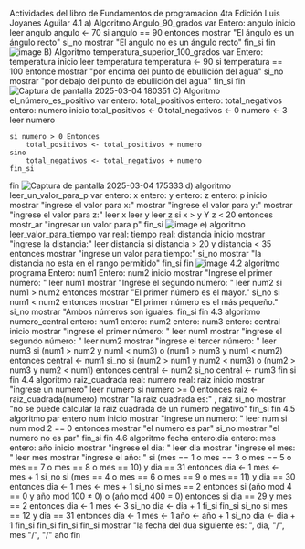 Actividades del libro de Fundamentos de programacion 4ta Edición Luis Joyanes Aguilar
4.1 
a)
Algoritmo Angulo_90_grados
var
    Entero: angulo
inicio
    leer angulo
    angulo <- 70
    si angulo == 90 entonces
       mostrar "El ángulo es un ángulo recto"
    si_no
        mostrar "El ángulo no es un ángulo recto"
    fin_si 
fin    
![image](https://github.com/user-attachments/assets/7fba8913-d78d-433e-a3f8-e48427f16524)
B)
Algoritmo temperatura_superior_100_grados
var
    Entero: temperatura
inicio
     leer temperatura
     temperatura <- 90
     si temperatura == 100 entonce
         mostrar "por encima del punto de ebullición del agua"
     si_no 
         mostrar "por debajo del punto de ebullición del agua"
     fin_si
fin
![Captura de pantalla 2025-03-04 180351](https://github.com/user-attachments/assets/17da2aec-6d25-455e-ac7c-2632c81cf8fb)
C)
Algoritmo  el_número_es_positivo
var 
    entero: total_positivos
    entero: total_negativos
    entero: numero
inicio
    total_positivos <- 0 
    total_negativos <- 0
    numero <- 3
    leer numero  
    
    si numero > 0 Entonces 
        total_positivos <- total_positivos + numero
    sino
        total_negativos <- total_negativos + numero
    fin_si
fin 
![Captura de pantalla 2025-03-04 175333](https://github.com/user-attachments/assets/dd6df818-416c-4c4e-809a-5b52050e0017)
d)
algoritmo leer_un_valor_para_p
var
    entero: x
    entero: y
    entero: z
    entero: p
inicio
    mostrar "ingrese el valor para x:"
    mostrar "ingrese el valor para y:"
    mostrar "ingrese el valor para z:"
    leer x
    leer y
    leer z
    si x > y Y z < 20 entonces
       mostr_ar "ingresar un valor para p"
    fin_si
![image](https://github.com/user-attachments/assets/8796869c-0217-4b20-a43e-f54d17829791)
e)
algoritmo leer_valor_para_tiempo
var 
    real: tiempo
    real: distancia
inicio
    mostrar "ingrese la distancia:"
    leer distancia
    si distancia > 20 y distancia < 35 entonces
       mostrar "ingrese un valor para tiempo:"
    si_no 
       mostrar "la distancia no esta en el rango permitido"
    fin_si
fin
![image](https://github.com/user-attachments/assets/f7b85e17-83f5-429d-82be-f1787a415ad4)
4.2
algoritmo programa
 Entero: num1
 Entero: num2
inicio
    mostrar "Ingrese el primer número: "
    leer num1
    mostrar "Ingrese el segundo número: "
    leer num2
    si num1 > num2 entonces
        mostrar "El primer número es el mayor."
    si_no
        si num1 < num2 entonces
            mostrar "El primer número es el más pequeño."
        si_no
            mostrar "Ambos números son iguales.
    fin_si
fin
4.3
algoritmo numero_central
entero: num1
entero: num2
entero: num3
entero: central
inicio
    mostrar "ingrese el primer número: "
    leer num1
    mostrar "ingrese el segundo número: "
    leer num2
    mostrar "ingrese el tercer número: "
    leer num3
    si (num1 > num2 y num1 < num3) o (num1 > num3 y num1 < num2) entonces
        central <- num1
    si_no
        si (num2 > num1 y num2 < num3) o (num2 > num3 y num2 < num1) entonces
            central <- num2
        si_no
            central <- num3
        fin si
fin
4.4
algoritmo raiz_cuadrada
real: numero
real: raiz
inicio
    mostrar "ingrese un numero"
    leer numero
    si numero >= 0 entonces
       raiz <- raiz_cuadrada(numero)
       mostrar "la raiz cuadrada es:" , raiz
    si_no
       mostrar "no se puede calcular la raiz cuadrada de un numero negativo"
    fin_si
fin
4.5
algoritmo par
entero num
inicio
    mostrar "ingrese un numero: " 
    leer num
    si num mod 2 == 0 entonces
       mostrar "el numero es par"
    si_no 
       mostrar "el numero no es par"
    fin_si
fin
4.6
algoritmo fecha 
entero:dia
entero: mes 
entero: año
inicio 
    mostrar "ingrese el dia: "
    leer dia
    mostrar "ingrese el mes: "
    leer mes 
    mostrar "ingrese el año: "
    si (mes == 1 o mes  == 3 o mes == 5 o mes == 7 o mes == 8 o mes == 10) y dia == 31 entonces
       dia <- 1
       mes <- mes + 1
    si_no 
       si (mes == 4 o mes == 6 o mes == 9 o mes == 11) y dia == 30 entonces 
          dia <- 1
          mes <- mes + 1
       si_no
          si mes == 2 entonces
             si (año mod 4 == 0 y año mod 100 ≠ 0) o (año mod 400 = 0) entonces 
                si dia == 29 y mes == 2 entonces
                   dia <- 1 
                   mes <- 3
                si_no 
                   dia <- dia + 1
                   fi_si
                fin_si
            si_no
                si mes == 12 y dia == 31 entonces
                   dia <- 1
                   mes <- 1 
                   año <- año + 1 
                si_no
                   dia <- dia + 1
                fin_si
            fin_si
        fin_si
    fin_si
    mostrar "la fecha del dua siguiente es: ", dia, "/", mes "/", "/" año
fin
